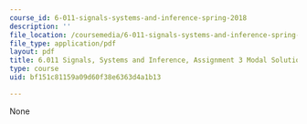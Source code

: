 ```yaml
---
course_id: 6-011-signals-systems-and-inference-spring-2018
description: ''
file_location: /coursemedia/6-011-signals-systems-and-inference-spring-2018/bf151c81159a09d60f38e6363d4a1b13_MIT6_011S18ps3.pdf
file_type: application/pdf
layout: pdf
title: 6.011 Signals, Systems and Inference, Assignment 3 Modal Solutions of LTI Systems
type: course
uid: bf151c81159a09d60f38e6363d4a1b13

---
```

None